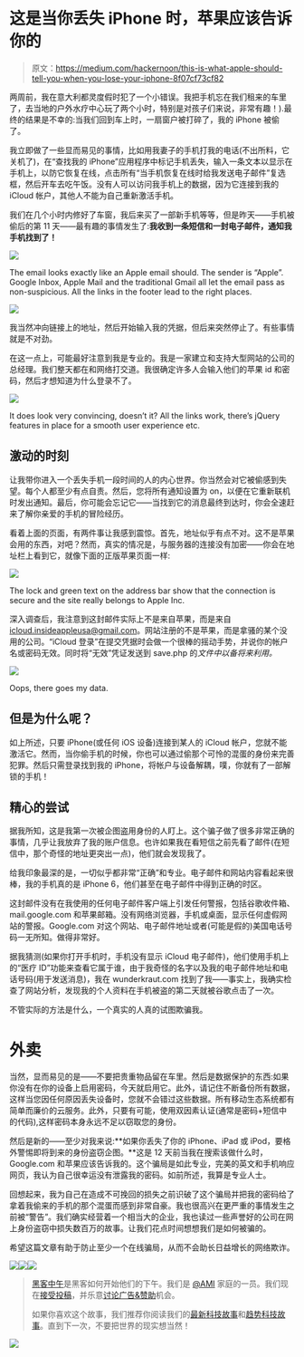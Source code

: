 # 这是当你丢失 iPhone 时，苹果应该告诉你的

> 原文：<https://medium.com/hackernoon/this-is-what-apple-should-tell-you-when-you-lose-your-iphone-8f07cf73cf82>

两周前，我在意大利都灵度假时犯了一个小错误。我把手机忘在我们租来的车里了，去当地的户外水疗中心玩了两个小时，特别是对孩子们来说，非常有趣！).最终的结果是不幸的:当我们回到车上时，一扇窗户被打碎了，我的 iPhone 被偷了。

我立即做了一些显而易见的事情，比如用我妻子的手机打我的电话(不出所料，它关机了)，在“查找我的 iPhone”应用程序中标记手机丢失，输入一条文本以显示在手机上，以防它恢复在线，点击所有“当手机恢复在线时给我发送电子邮件”复选框，然后开车去吃午饭。没有人可以访问我手机上的数据，因为它连接到我的 iCloud 帐户，其他人不能为自己重新激活手机。

我们在几个小时内修好了车窗，我后来买了一部新手机等等，但是昨天——手机被偷后的第 11 天——最有趣的事情发生了:**我收到一条短信和一封电子邮件，通知我手机找到了！**

![](img/613958f9cfbacf668ac045ec24fb0166.png)

The email looks exactly like an Apple email should. The sender is “Apple”. Google Inbox, Apple Mail and the traditional Gmail all let the email pass as non-suspicious. All the links in the footer lead to the right places.

![](img/1dab6665f3b15d74b234f5db666ea627.png)

我当然冲向链接上的地址，然后开始输入我的凭据，但后来突然停止了。有些事情就是不对劲。

在这一点上，可能最好注意到我是专业的。我是一家建立和支持大型网站的公司的总经理。我们整天都在和网络打交道。我很确定许多人会输入他们的苹果 id 和密码，然后才想知道为什么登录不了。

![](img/37cf992ea1bc64729b10a78183dfc735.png)

It does look very convincing, doesn’t it? All the links work, there’s jQuery features in place for a smooth user experience etc.

## 激动的时刻

让我带你进入一个丢失手机一段时间的人的内心世界。你当然会对它被偷感到失望。每个人都至少有点自责。然后，您将所有通知设置为 on，以便在它重新联机时发出通知。最后，你可能会忘记它——当找到它的消息最终到达时，你会全速赶来了解你亲爱的手机的冒险经历。

看着上面的页面，有两件事让我感到震惊。首先，地址似乎有点不对。这不是苹果会用的东西，对吧？然而，真实的情况是，与服务器的连接没有加密——你会在地址栏上看到它，就像下面的正版苹果页面一样:

![](img/71c8c1a95516dc2be8329308ef16eda3.png)

The lock and green text on the address bar show that the connection is secure and the site really belongs to Apple Inc.

深入调查后，我注意到这封邮件实际上不是来自苹果，而是来自 icloud.insideappleusa@gmail.com。网站注册的不是苹果，而是拿骚的某个没用的公司。“iCloud 登录”在提交凭据时会做一个很棒的摇动手势，并说你的帐户名或密码无效。同时将“无效”凭证发送到 save.php 的*文件中以备将来利用。*

![](img/a2b2802da84c67e39dafb77702b7674f.png)

Oops, there goes my data.

## 但是为什么呢？

如上所述，只要 iPhone(或任何 iOS 设备)连接到某人的 iCloud 帐户，您就不能激活它。然而，当你偷手机的时候，你也可以通过偷那个可怜的混蛋的身份来完善犯罪。然后只需登录找到我的 iPhone，将帐户与设备解耦，噗，你就有了一部解锁的手机！

## 精心的尝试

据我所知，这是我第一次被企图盗用身份的人盯上。这个骗子做了很多非常正确的事情，几乎让我放弃了我的账户信息。也许如果我在看短信之前先看了邮件(在短信中，那个奇怪的地址更突出一点)，他们就会发现我了。

给我印象最深的是，一切似乎都非常“正确”和专业。电子邮件和网站内容看起来很棒，我的手机真的是 iPhone 6，他们甚至在电子邮件中得到正确的时区。

这封邮件没有在我使用的任何电子邮件客户端上引发任何警报，包括谷歌收件箱、mail.google.com 和苹果邮箱。没有网络浏览器，手机或桌面，显示任何虚假网站的警报。Google.com 对这个网站、电子邮件地址或者(可能是假的)美国电话号码一无所知。做得非常好。

据我猜测(如果你打开手机时，手机没有显示 iCloud 电子邮件)，他们使用手机上的“医疗 ID”功能来查看它属于谁，由于我奇怪的名字以及我的电子邮件地址和电话号码(用于发送消息)，我在 wunderkraut.com 找到了我——事实上，我确实检查了网站分析，发现我的个人资料在手机被盗的第二天就被谷歌点击了一次。

不管实际的方法是什么，一个真实的人真的试图欺骗我。

# 外卖

当然，显而易见的是——不要把贵重物品留在车里。然后是数据保护的东西:如果你没有在你的设备上启用密码，今天就启用它。此外，请记住不断备份所有数据，这样当您因任何原因丢失设备时，您就不会错过这些数据。所有移动生态系统都有简单而廉价的云服务。此外，只要有可能，使用双因素认证(通常是密码+短信中的代码),这样密码本身永远不足以窃取您的身份。

然后是新的——至少对我来说:**如果你丢失了你的 iPhone、iPad 或 iPod，要格外警惕即将到来的身份盗窃企图。**这是 12 天前当我在搜索该做什么时，Google.com 和苹果应该告诉我的。这个骗局是如此专业，完美的英文和手机响应网页，我认为自己很幸运没有泄露我的密码。如前所述，我算是专业人士。

回想起来，我为自己在造成不可挽回的损失之前识破了这个骗局并把我的密码给了拿着我偷来的手机的那个混蛋而感到非常自豪。我也很高兴在更严重的事情发生之前被“警告”。我们确实经营着一个相当大的企业，我也读过一些声誉好的公司在网上身份盗窃中损失数百万的故事。让我们花点时间想想我们是如何被骗的。

希望这篇文章有助于防止至少一个在线骗局，从而不会助长日益增长的网络欺诈。

[![](img/50ef4044ecd4e250b5d50f368b775d38.png)](http://bit.ly/HackernoonFB)[![](img/979d9a46439d5aebbdcdca574e21dc81.png)](https://goo.gl/k7XYbx)[![](img/2930ba6bd2c12218fdbbf7e02c8746ff.png)](https://goo.gl/4ofytp)

> [黑客中午](http://bit.ly/Hackernoon)是黑客如何开始他们的下午。我们是 [@AMI](http://bit.ly/atAMIatAMI) 家庭的一员。我们现在[接受投稿](http://bit.ly/hackernoonsubmission)，并乐意[讨论广告&赞助](mailto:partners@amipublications.com)机会。
> 
> 如果你喜欢这个故事，我们推荐你阅读我们的[最新科技故事](http://bit.ly/hackernoonlatestt)和[趋势科技故事](https://hackernoon.com/trending)。直到下一次，不要把世界的现实想当然！

[![](img/be0ca55ba73a573dce11effb2ee80d56.png)](https://goo.gl/Ahtev1)